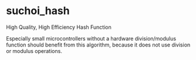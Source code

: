 # suchoi_hash
High Quality, High Efficiency Hash Function

Especially small microcontrollers without a hardware division/modulus function
should benefit from this algorithm, because it does not use division or
modulus operations.
